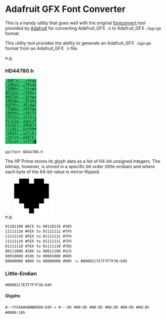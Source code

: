 # Adafruit GFX Font Converter
This is a handy utility that goes well with the original [fontconvert](https://github.com/adafruit/Adafruit-GFX-Library/tree/master/fontconvert) tool provided by [Adafruit](https://www.adafruit.com/) for converting Adafruit_GFX `.h` to Adafruit_GFX `.hpprgm` format.

This utility tool provides the ability to generate an Adafruit_GFX `.hpprgm` format from an Adafruit_GFX `.h` file.

e.g.
### HD44780.h
<img src="https://github.com/Insoft-UK/piXfont/blob/main/assets/HD44780.png" width="20%" >

```
pplfont HD44780.h
```

The HP Prime stores its glyph data as a list of 64-bit unsigned integers. The bitmap, however, is stored in a specific bit order (little-endian) and where each byte of the 64-bit value is mirror-flipped.

e.g.
<img src="https://github.com/Insoft-UK/PrimeSDK/blob/main/assets/Hart.png" width="128" >
```
01101100 #6Ch to 00110110 #36h
11111110 #FEh to 01111111 #7Fh
11111110 #FEh to 01111111 #7Fh
11111110 #FEh to 01111111 #7Fh
01111110 #7Eh to 01111110 #7Eh
00111000 #38h to 00011100 #1Ch
00010000 #10h to 00001000 #08h
00000000 #00h to 00000000 #00h := #00081C7E7F7F7F36:64h
```

### Little-Endian
`#00081C7E7F7F7F36:64h`
#### Glyphs
`#--YYXXAAHHWWOOOO:64h = #--:8h #00:8h #00:8h #00:8h #00:8h #00:8h #0000:16h`


